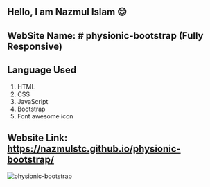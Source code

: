 ## Hello, I am Nazmul Islam 😊

## WebSite Name: # physionic-bootstrap (Fully Responsive)

## Language Used
1. HTML
2. CSS
3. JavaScript
4. Bootstrap
5. Font awesome icon


## Website Link: https://nazmulstc.github.io/physionic-bootstrap/


![physionic-bootstrap](https://user-images.githubusercontent.com/86622476/143192681-28edb565-5107-4f27-9d3a-03e4767656af.png)


